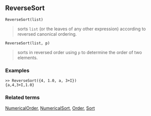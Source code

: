 ## ReverseSort

```
ReverseSort(list)
```

> sorts `list` (or the leaves of any other expression) according to reversed canonical ordering.

```
ReverseSort(list, p) 
```

> sorts in reversed order using `p` to determine the order of two elements.
 
### Examples

```
>> ReverseSort({4, 1.0, a, 3+I})
{a,4,3+I,1.0}
```

### Related terms 
[NumericalOrder](NumericalOrder.md), [NumericalSort](NumericalSort.md), [Order](Order.md), [Sort](Sort.md)

